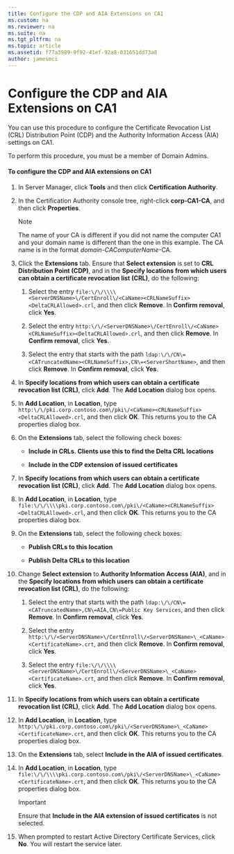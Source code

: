```yaml
---
title: Configure the CDP and AIA Extensions on CA1
ms.custom: na
ms.reviewer: na
ms.suite: na
ms.tgt_pltfrm: na
ms.topic: article
ms.assetid: f77a3989-9f92-41ef-92a8-031651dd73a8
author: jamesmci
---
```

# Configure the CDP and AIA Extensions on CA1
You can use this procedure to configure the Certificate Revocation List \(CRL\) Distribution Point \(CDP\) and the Authority Information Access \(AIA\) settings on CA1.  
  
To perform this procedure, you must be a member of Domain Admins.  
  
#### To configure the CDP and AIA extensions on CA1  
  
1.  In Server Manager, click **Tools** and then click **Certification Authority**.  
  
2.  In the Certification Authority console tree, right\-click **corp\-CA1\-CA**, and then click **Properties**.  
  
    > [!NOTE]  
    > The name of your CA is different if you did not name the computer CA1 and your domain name is different than the one in this example. The CA name is in the format *domain*\-*CAComputerName*\-CA.  
  
3.  Click the **Extensions** tab. Ensure that **Select extension** is set to **CRL Distribution Point \(CDP\)**, and in the **Specify locations from which users can obtain a certificate revocation list \(CRL\)**, do the following:  
  
    1.  Select the entry `file:\/\/\\\\<ServerDNSName>\/CertEnroll\/<CaName><CRLNameSuffix><DeltaCRLAllowed>.crl`, and then click **Remove**. In **Confirm removal**, click **Yes**.  
  
    2.  Select the entry `http:\/\/<ServerDNSName>\/CertEnroll\/<CaName><CRLNameSuffix><DeltaCRLAllowed>.crl`, and then click **Remove**. In **Confirm removal**, click **Yes**.  
  
    3.  Select the entry that starts with the path `ldap:\/\/CN\=<CATruncatedName><CRLNameSuffix>,CN\=<ServerShortName>`, and then click **Remove**. In **Confirm removal**, click **Yes**.  
  
4.  In **Specify locations from which users can obtain a certificate revocation list \(CRL\)**, click **Add**. The **Add Location** dialog box opens.  
  
5.  In **Add Location**, in **Location**, type `http:\/\/pki.corp.contoso.com\/pki\/<CaName><CRLNameSuffix><DeltaCRLAllowed>.crl`, and then click **OK**. This returns you to the CA properties dialog box.  
  
6.  On the **Extensions** tab, select the following check boxes:  
  
    -   **Include in CRLs. Clients use this to find the Delta CRL locations**  
  
    -   **Include in the CDP extension of issued certificates**  
  
7.  In **Specify locations from which users can obtain a certificate revocation list \(CRL\)**, click **Add**. The **Add Location** dialog box opens.  
  
8.  In **Add Location**, in **Location**, type `file:\/\/\\\\pki.corp.contoso.com\/pki\/<CaName><CRLNameSuffix><DeltaCRLAllowed>.crl`, and then click **OK**. This returns you to the CA properties dialog box.  
  
9. On the **Extensions** tab, select the following check boxes:  
  
    -   **Publish CRLs to this location**  
  
    -   **Publish Delta CRLs to this location**  
  
10. Change **Select extension** to **Authority Information Access \(AIA\)**, and in the **Specify locations from which users can obtain a certificate revocation list \(CRL\)**, do the following:  
  
    1.  Select the entry that starts with the path `ldap:\/\/CN\=<CATruncatedName>,CN\=AIA,CN\=Public Key Services`, and then click **Remove**. In **Confirm removal**, click **Yes**.  
  
    2.  Select the entry `http:\/\/<ServerDNSName>\/CertEnroll\/<ServerDNSName>\_<CaName><CertificateName>.crt`, and then click **Remove**. In **Confirm removal**, click **Yes**.  
  
    3.  Select the entry `file:\/\/\\\\<ServerDNSName>\/CertEnroll\/<ServerDNSName>\_<CaName><CertificateName>.crt`, and then click **Remove**. In **Confirm removal**, click **Yes**.  
  
11. In **Specify locations from which users can obtain a certificate revocation list \(CRL\)**, click **Add**. The **Add Location** dialog box opens.  
  
12. In **Add Location**, in **Location**, type `http:\/\/pki.corp.contoso.com\/pki\/<ServerDNSName>\_<CaName><CertificateName>.crt`, and then click **OK**. This returns you to the CA properties dialog box.  
  
13. On the **Extensions** tab, select **Include in the AIA of issued certificates**.  
  
14. In **Add Location**, in **Location**, type `file:\/\/\\\\pki.corp.contoso.com\/pki\/<ServerDNSName>\_<CaName><CertificateName>.crt`, and then click **OK**. This returns you to the CA properties dialog box.  
  
    > [!IMPORTANT]  
    > Ensure that **Include in the AIA extension of issued certificates** is not selected.  
  
15. When prompted to restart Active Directory Certificate Services, click **No**. You will restart the service later.  
  

